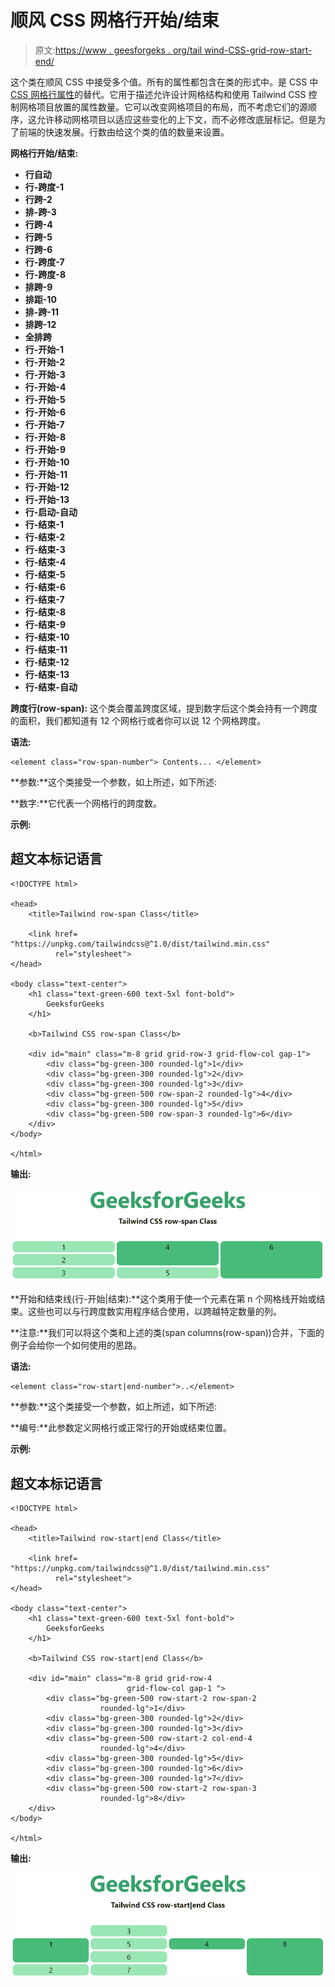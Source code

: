 # 顺风 CSS 网格行开始/结束

> 原文:[https://www . geesforgeks . org/tail wind-CSS-grid-row-start-end/](https://www.geeksforgeeks.org/tailwind-css-grid-row-start-end/)

这个类在顺风 CSS 中接受多个值。所有的属性都包含在类的形式中。是 CSS 中 [CSS 网格行属性](https://www.geeksforgeeks.org/css-grid-row-property/)的替代。它用于描述允许设计网格结构和使用 Tailwind CSS 控制网格项目放置的属性数量。它可以改变网格项目的布局，而不考虑它们的源顺序，这允许移动网格项目以适应这些变化的上下文，而不必修改底层标记。但是为了前端的快速发展。行数由给这个类的值的数量来设置。

**网格行开始/结束:**

*   **行自动**
*   **行-跨度-1**
*   **行跨-2**
*   **排-跨-3**
*   **行跨-4**
*   **行跨-5**
*   **行跨-6**
*   **行-跨度-7**
*   **行-跨度-8**
*   **排跨-9**
*   **排距-10**
*   **排-跨-11**
*   **排跨-12**
*   **全排跨**
*   **行-开始-1**
*   **行-开始-2**
*   **行-开始-3**
*   **行-开始-4**
*   **行-开始-5**
*   **行-开始-6**
*   **行-开始-7**
*   **行-开始-8**
*   **行-开始-9**
*   **行-开始-10**
*   **行-开始-11**
*   **行-开始-12**
*   **行-开始-13**
*   **行-启动-自动**
*   **行-结束-1**
*   **行-结束-2**
*   **行-结束-3**
*   **行-结束-4**
*   **行-结束-5**
*   **行-结束-6**
*   **行-结束-7**
*   **行-结束-8**
*   **行-结束-9**
*   **行-结束-10**
*   **行-结束-11**
*   **行-结束-12**
*   **行-结束-13**
*   **行-结束-自动**

**跨度行(row-span):** 这个类会覆盖跨度区域，提到数字后这个类会持有一个跨度的面积，我们都知道有 12 个网格行或者你可以说 12 个网格跨度。

**语法:**

```
<element class="row-span-number"> Contents... </element>
```

**参数:**这个类接受一个参数，如上所述，如下所述:

**数字:**它代表一个网格行的跨度数。

**示例:**

## 超文本标记语言

```
<!DOCTYPE html>

<head> 
    <title>Tailwind row-span Class</title> 

    <link href=
"https://unpkg.com/tailwindcss@^1.0/dist/tailwind.min.css" 
          rel="stylesheet"> 
</head> 

<body class="text-center"> 
    <h1 class="text-green-600 text-5xl font-bold">
        GeeksforGeeks
    </h1> 

    <b>Tailwind CSS row-span Class</b> 

    <div id="main" class="m-8 grid grid-row-3 grid-flow-col gap-1"> 
        <div class="bg-green-300 rounded-lg">1</div> 
        <div class="bg-green-300 rounded-lg">2</div> 
        <div class="bg-green-300 rounded-lg">3</div> 
        <div class="bg-green-500 row-span-2 rounded-lg">4</div> 
        <div class="bg-green-300 rounded-lg">5</div> 
        <div class="bg-green-500 row-span-3 rounded-lg">6</div> 
    </div> 
</body> 

</html>
```

**输出:**

![](img/4c391cb40adb65fa83e439b42187471b.png)

**开始和结束线(行-开始|结束):**这个类用于使一个元素在第 n 个网格线开始或结束。这些也可以与行跨度数实用程序结合使用，以跨越特定数量的列。

**注意:**我们可以将这个类和上述的类(span columns(row-span))合并，下面的例子会给你一个如何使用的思路。

**语法:**

```
<element class="row-start|end-number">..</element>
```

**参数:**这个类接受一个参数，如上所述，如下所述:

**编号:**此参数定义网格行或正常行的开始或结束位置。

**示例:**

## 超文本标记语言

```
<!DOCTYPE html> 

<head> 
    <title>Tailwind row-start|end Class</title> 

    <link href=
"https://unpkg.com/tailwindcss@^1.0/dist/tailwind.min.css" 
          rel="stylesheet"> 
</head> 

<body class="text-center"> 
    <h1 class="text-green-600 text-5xl font-bold">
        GeeksforGeeks
    </h1> 

    <b>Tailwind CSS row-start|end Class</b> 

    <div id="main" class="m-8 grid grid-row-4 
                          grid-flow-col gap-1 "> 
        <div class="bg-green-500 row-start-2 row-span-2 
                    rounded-lg">1</div> 
        <div class="bg-green-300 rounded-lg">2</div> 
        <div class="bg-green-300 rounded-lg">3</div> 
        <div class="bg-green-500 row-start-2 col-end-4 
                    rounded-lg">4</div> 
        <div class="bg-green-300 rounded-lg">5</div> 
        <div class="bg-green-300 rounded-lg">6</div> 
        <div class="bg-green-300 rounded-lg">7</div> 
        <div class="bg-green-500 row-start-2 row-span-3 
                    rounded-lg">8</div>
    </div> 
</body> 

</html>
```

**输出:**

![](img/911157c82ce2410a541d290d28fee39b.png)